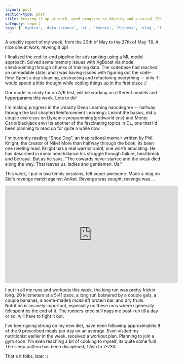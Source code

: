 ```yaml
---
layout: post
section-type: post
title: Revving it up at work, good progress on Udacity and a casual 20K practice run! | Weekly Report 91
category: report
tags: [ 'myntra', 'data science', 'ai', 'tennis', 'fitness', 'vlog', 'books' ]
---
```


A weekly report of my week, from the 20th of May to the 27th of May '18. A nice one at work, revving it up!

I finalized the end-to-end pipeline for ads ranking using a ML model approach. Solved some memory issues with XgBoost via model checkpointing through chunks of training data. The codebase had reached an unreadable state, and i was having issues with figuring out the code-flow. Spent a day cleaning, abstracting and refactoring everything -- only if i would spend a little thought while coding things up in the first place :/ 

Our model is ready for an A/B test, will be working on different models and hyperparams this week. Lots to do!

I'm making progress in the Udacity Deep Learning nanodegree -- halfway through the last chapter(Reinforcement Learning). Learnt the basics, did a couple exercises on Dynamic programming(gridworld env) and Monte Carlo(blackjack env) Its another of the fascinating topics in DL, one that i'd been planning to read up for quite a while now. 

I'm currently reading "Shoe Dog", an inspirational memoir written by Phil Knight, the creator of Nike! More than halfway through the book, its been one riveting read. Knight has a real warrior spirit, one worth emulating. He has described in ironic nonchalance his struggle through failure, heartbreak and betrayal. But as he says, "The cowards never started and the weak died along the way. That leaves us, ladies and gentlemen. Us."

This week, I put in two tennis sessions, felt super awesome. Made a vlog on Sid's revenge match against Aniket. Revenge was sought, revenge was ...

<iframe width="560" height="315" src="https://www.youtube.com/embed/zH8aE1ahq68" frameborder="0" allow="autoplay; encrypted-media" allowfullscreen></iframe>

I put in all my runs and workouts this week, the long run was pretty frickin long. 20 kilometers at a 5:41 pace, a long run bolstered by a couple gels, a couple bananas, a home-made(*i made it!*) protein bar, and dry fruits. Nutrition is insanely important, especially on these runs where i generally felt spent by the end of it. The runners knee still nags me post-run till a day or so, will have to fight it out.

I've been going strong on my new diet, have been following approximately 8 of the 9 prescribed meals per day on an average. Even visited my nutritionist earlier in the week, received a workout plan. Planning to join a gym soon. I'm even teaching a bit of cooking to myself, its quite some fun! The sleep pattern has been disciplined, 12ish to 7-730.

That's it folks, later :)